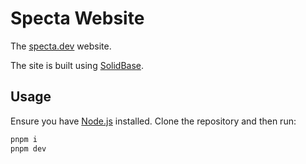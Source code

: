 # Specta Website

The [specta.dev](https://specta.dev) website.

The site is built using [SolidBase](https://solidbase.netlify.app).

## Usage

Ensure you have [Node.js](https://nodejs.org) installed. Clone the repository and then run:

```bash
pnpm i
pnpm dev
```
